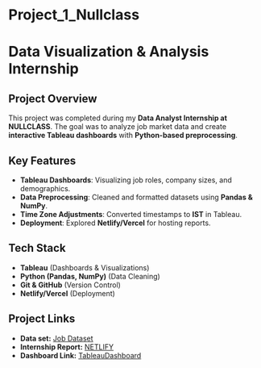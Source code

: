 # Project_1_Nullclass

# Data Visualization & Analysis Internship  

##  Project Overview  
This project was completed during my **Data Analyst Internship at NULLCLASS**. The goal was to analyze job market data and create **interactive Tableau dashboards** with **Python-based preprocessing**.  

##  Key Features  
- **Tableau Dashboards**: Visualizing job roles, company sizes, and demographics.  
- **Data Preprocessing**: Cleaned and formatted datasets using **Pandas & NumPy**.  
- **Time Zone Adjustments**: Converted timestamps to **IST** in Tableau.  
- **Deployment**: Explored **Netlify/Vercel** for hosting reports.  

## Tech Stack  
- **Tableau** (Dashboards & Visualizations)  
- **Python (Pandas, NumPy)** (Data Cleaning)  
- **Git & GitHub** (Version Control)  
- **Netlify/Vercel** (Deployment)  

##  Project Links  
-  **Data set:** [Job Dataset](https://www.kaggle.com/datasets/ravindrasinghrana/job-description-dataset/data)
-  **Internship Report:** [NETLIFY](https://nullclass-project1-jobportal.netlify.app/)  
-  **Dashboard Link:** [TableauDashboard](https://public.tableau.com/app/profile/ritika.kumari1463/viz/Project_119-03-2025/Project_1_Dashboard)

 
